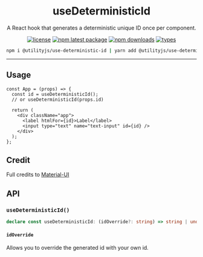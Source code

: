 <div align="center">
  <h1 align="center">
    useDeterministicId
  </h1>
</div>

<div align="center">

A React hook that generates a deterministic unique ID once per component.

[![license](https://img.shields.io/github/license/mimshins/utilityjs?color=212121&style=for-the-badge)](https://github.com/mimshins/utilityjs/blob/main/LICENSE)
[![npm latest package](https://img.shields.io/npm/v/@utilityjs/use-deterministic-id?color=212121&style=for-the-badge)](https://www.npmjs.com/package/@utilityjs/use-deterministic-id)
[![npm downloads](https://img.shields.io/npm/dm/@utilityjs/use-deterministic-id?color=212121&style=for-the-badge)](https://www.npmjs.com/package/@utilityjs/use-deterministic-id)
[![types](https://img.shields.io/npm/types/@utilityjs/use-deterministic-id?color=212121&style=for-the-badge)](https://www.npmjs.com/package/@utilityjs/use-deterministic-id)

```bash
npm i @utilityjs/use-deterministic-id | yarn add @utilityjs/use-deterministic-id
```

</div>

<hr>

## Usage

```tsx
const App = (props) => {
  const id = useDeterministicId();
  // or useDeterministicId(props.id)

  return (
    <div className="app">
      <label htmlFor={id}>Label</label>
      <input type="text" name="text-input" id={id} />
    </div>
  );
};
```

## Credit

Full credits to [Material-UI](https://github.com/mui-org/material-ui)

## API

### `useDeterministicId()`

```ts
declare const useDeterministicId: (idOverride?: string) => string | undefined;
```

#### `idOverride`

Allows you to override the generated id with your own id.
